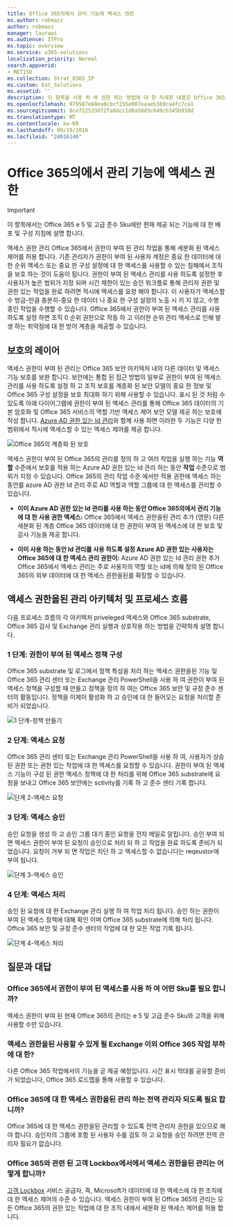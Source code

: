 ```yaml
---
title: Office 365의에서 관리 기능에 액세스 권한
ms.author: robmazz
author: robmazz
manager: laurawi
ms.audience: ITPro
ms.topic: overview
ms.service: o365-solutions
localization_priority: Normal
search.appverid:
- MET150
ms.collection: Strat_O365_IP
ms.custom: Ent_Solutions
ms.assetid: ''
description: 이 항목을 사용 하 여 권한 하는 방법에 대 한 자세한 내용은 Office 365의에서 관리 기능에 액세스
ms.openlocfilehash: 979587e68ea0cbcf255e087eaaeb38dca4fc7ca1
ms.sourcegitcommit: 0ce722533d72fa8dcc1d8a58d3c649cb345b938d
ms.translationtype: MT
ms.contentlocale: ko-KR
ms.lasthandoff: 09/19/2018
ms.locfileid: "24016146"
---
```

# <a name="privileged-access-management-in-office-365"></a>Office 365의에서 관리 기능에 액세스 권한

> [!IMPORTANT]
> 이 항목에서는 Office 365 e 5 및 고급 준수 Sku에만 현재 제공 되는 기능에 대 한 배포 및 구성 지침에 설명 합니다.

액세스 권한 관리 Office 365에서 권한이 부여 된 관리 작업을 통해 세분화 된 액세스 제어를 허용 합니다.  기존 관리자가 권한이 부여 된 사용자 계정은 중요 한 데이터에 대 한 순위 액세스 또는 중요 한 구성 설정에 대 한 액세스를 사용할 수 있는 침해에서 조직을 보호 하는 것이 도움이 됩니다. 권한이 부여 된 액세스 관리를 사용 하도록 설정한 후 사용자가 높은 범위가 지정 되며 시간 제한이 있는 승인 워크플로 통해 관리자 권한 및 권한 있는 작업을 완료 하려면 적시에 액세스를 요청 해야 합니다. 이 사용자가 액세스할 수 방금-만큼 충분히-중요 한 데이터 나 중요 한 구성 설정의 노출 시 키 지 않고, 수행 중인 작업을 수행할 수 있습니다. Office 365에서 권한이 부여 된 액세스 관리를 사용 하도록 설정 하면 조직 0 순위 권한으로 작동 하 고 이러한 순위 관리 액세스로 인해 발생 하는 취약점에 대 한 방어 계층을 제공할 수 있습니다. 

## <a name="layers-of-protection"></a>보호의 레이어

액세스 권한이 부여 된 관리는 Office 365 보안 아키텍처 내의 다른 데이터 및 액세스 기능 보호를 보완 합니다. 보안에는 통합 된 접근 방법의 일부로 권한이 부여 된 액세스 관리를 사용 하도록 설정 하 고 조직 보호를 계층화 된 보안 모델의 중요 한 정보 및 Office 365 구성 설정을 보호 최대화 하기 위해 사용할 수 있습니다. 표시 된 것 처럼 수 있도록 아래 다이어그램에 권한이 부여 된 액세스 관리를 통해 Office 365 데이터의 기본 암호화 및 Office 365 서비스의 역할 기반 액세스 제어 보안 모델 제공 하는 보호에 작성 합니다. [Azure AD 권한 있는 Id 관리](https://docs.microsoft.com/azure/active-directory/active-directory-privileged-identity-management-configure)와 함께 사용 하면 이러한 두 기능은 다양 한 범위에서 적시에 액세스할 수 있는 액세스 제어를 제공 합니다.

![Office 365의 계층화 된 보호](media/pam-layered-protection.jpg)

액세스 권한이 부여 된 Office 365의 관리를 정의 하 고 여러 작업을 실행 하는 기능 **역할** 수준에서 보호를 적용 하는 Azure AD 권한 있는 Id 관리 하는 동안 **작업** 수준으로 범위가 지정 수 있습니다.  Office 365의 관리 작업 수준 에서만 적용 권한에 액세스 하는 동안를 azure AD 권한 Id 관리 주로 AD 역할과 역할 그룹에 대 한 액세스를 관리할 수 있습니다.

- **이미 Azure AD 권한 있는 Id 관리를 사용 하는 동안 Office 365의에서 관리 기능에 대 한 사용 권한 액세스:** Office 365에서 액세스 권한을된 관리 추가 (영문) 다른 세분화 된 계층 Office 365 데이터에 대 한 권한이 부여 된 액세스에 대 한 보호 및 감사 기능을 제공 합니다.

- **이미 사용 하는 동안 Id 관리를 사용 하도록 설정 Azure AD 권한 있는 사용자는 Office 365에 대 한 액세스 관리 권한이:**  Azure AD 권한 있는 Id 관리 권한 추가 Office 365에서 액세스 관리는 주로 사용자의 역할 또는 id에 의해 정의 된 Office 365의 외부 데이터에 대 한 액세스 권한을된를 확장할 수 있습니다.  

## <a name="privileged-access-management-architecture-and-process-flow"></a>액세스 권한을된 관리 아키텍처 및 프로세스 흐름

다음 프로세스 흐름의 각 아키텍처 priveleged 액세스와 Office 365 substrate, Office 365 감사 및 Exchange 관리 실행과 상호작용 하는 방법을 간략하게 설명 합니다.

### <a name="step-1-configuring-a-privileged-access-policy"></a>1 단계: 권한이 부여 된 액세스 정책 구성

Office 365 substrate 및 로그에서 정책 특성을 처리 하는 액세스 권한을된 기능 및 Office 365 관리 센터 또는 Exchange 관리 PowerShell을 사용 하 여 권한이 부여 된 액세스 정책을 구성할 때 만들고 정책을 정의 하 여는 Office 365 보안 및 규정 준수 센터의 활동입니다. 정책을 이제이 활성화 하 고 승인에 대 한 들어오는 요청을 처리할 준비가 되었습니다.

![1 단계-정책 만들기](media/pam-step1-policy-creation.jpg)

### <a name="step-2-access-request"></a>2 단계: 액세스 요청

Office 365 관리 센터 또는 Exchange 관리 PowerShell을 사용 하 여, 사용자가 상승 된 권한 또는 권한 있는 작업에 대 한 액세스를 요청할 수 있습니다. 권한이 부여 된 액세스 기능이 구성 된 권한 액세스 정책에 대 한 처리를 위해 Office 365 substrate에 요청을 보내고 Office 365 보안에는 sctivity를 기록 하 고 준수 센터 기록 합니다.

![단계 2-액세스 요청](media/pam-step2-access-request.jpg)

### <a name="step-3-access-approval"></a>3 단계: 액세스 승인

승인 요청을 생성 하 고 승인 그룹 대기 중인 요청을 전자 메일로 알립니다. 승인 부여 되 면 액세스 권한이 부여 된 요청이 승인으로 처리 되 하 고 작업을 완료 하도록 준비가 되었습니다. 요청이 거부 되 면 작업은 차단 하 고 액세스할 수 없습니다는 reqeustor에 부여 됩니다.

![단계 3-액세스 승인](media/pam-step3-access-approval.jpg)

### <a name="step-4-access-processing"></a>4 단계: 액세스 처리

승인 된 요청에 대 한 Exchange 관리 실행 하 여 작업 처리 됩니다. 승인 하는 권한이 부여 된 액세스 정책에 대해 확인 이며 Office 365 substrate에 의해 처리 됩니다. Office 365 보안 및 규정 준수 센터의 작업에 대 한 모든 작업 기록 됩니다.

![단계 4-액세스 처리](media/pam-step4-access-processing.jpg)

## <a name="frequently-asked-questions"></a>질문과 대답

### <a name="what-skus-do-i-need-to-use-privileged-access-in-office-365"></a>Office 365에서 권한이 부여 된 액세스를 사용 하 여 어떤 Sku를 필요 합니까?
액세스 권한이 부여 된 현재 Office 365의 관리는 e 5 및 고급 준수 Sku와 고객을 위해 사용할 수만 있습니다.

### <a name="when-will-privileged-access-be-available-for-office-365-workloads-beyond-exchange"></a>액세스 권한을된 사용할 수 있게 될 Exchange 이외 Office 365 작업 부하에 대 한?
다른 Office 365 작업에서이 기능을 곧 제공 예정입니다. 시간 표시 막대를 공유할 준비가 되었습니다, Office 365 로드맵을 통해 사용할 수 있습니다.

### <a name="do-i-need-to-be-a-global-admin-to-manage-privileged-access-in-office-365"></a>Office 365에 대 한 액세스 권한을된 관리 하는 전역 관리자 되도록 필요 합니까?
Office 365에 대 한 액세스 권한을된 관리할 수 있도록 전역 관리자 권한을 있으므로 해야 합니다. 승인자의 그룹에 포함 된 사용자 수를 검토 하 고 요청을 승인 하려면 전역 관리자 필요가 없습니다. 

### <a name="how-is-privileged-access-management-in-office-365-related-to-customer-lockbox"></a>Office 365와 관련 된 고객 Lockbox에서에서 액세스 권한을된 관리는 어떻게 합니까?
[고객 Lockbox](https://support.office.com/article/Office-365-Customer-Lockbox-Requests-36f9cdd1-e64c-421b-a7e4-4a54d16440a2) 서비스 공급자, 즉, Microsoft가 데이터에 대 한 액세스에 대 한 조직에 대 한 액세스 제어의 수준 수 있습니다. 액세스 권한이 부여 된 Office 365의 관리는 모든 Office 365의 권한 있는 작업에 대 한 조직 내에서 세분화 된 액세스 제어를 허용 합니다.